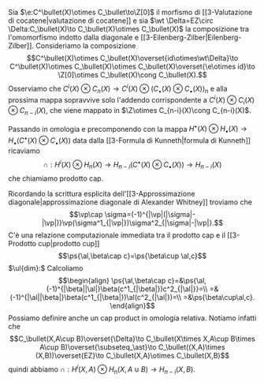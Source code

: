 Sia $\e:C^\bullet(X)\otimes C_\bullet\to\Z[0]$ il morfismo di [[3-Valutazione di cocatene|valutazione di cocatene]] e sia $\wt \Delta=EZ\circ \Delta:C_\bullet(X)\to C_\bullet(X)\otimes C_\bullet(X)$ la composizione tra l'omomorfismo indotto dalla diagonale e [[3-Eilenberg-Zilber|Eilenberg-Zilber]]. Consideriamo la composizione$$C^\bullet(X)\otimes C_\bullet(X)\overset{id\otimes\wt\Delta}\to C^\bullet(X)\otimes C_\bullet(X)\otimes C_\bullet(X)\overset{\e\otimes id}\to \Z[0]\otimes C_\bullet(X)\cong C_\bullet(X).$$Osserviamo che $C^i(X)\otimes C_n(X)\to C^i(X)\otimes (C_\bullet(X)\otimes C_\bullet(X))_n$ e alla prossima mappa sopravvive solo l'addendo corrispondente a $C^i(X)\otimes C_i(X)\otimes C_{n-i}(X)$, che viene mappato in $\Z\otimes C_{n-i}(X)\cong C_{n-i}(X)$.

Passando in omologia e precomponendo con la mappa $H^\bullet(X)\otimes H_\bullet(X)\to H_\bullet(C^\bullet(X)\otimes C_\bullet(X))$ data dalla [[3-Formula di Kunneth|formula di Kunneth]] ricaviamo$$\cap:H^i(X)\otimes H_n(X)\to H_{n-i}(C^\bullet(X)\otimes C_\bullet(X))\to H_{n-i}(X)$$che chiamiamo prodotto cap.

Ricordando la scrittura esplicita dell'[[3-Approssimazione diagonale|approssimazione diagonale di Alexander Whitney]] troviamo che$$\vp\cap \sigma=(-1)^{|\vp|(|\sigma|-|\vp|)}\vp(\sigma^1_{|\vp|})\sigma^2_{|\sigma|-|\vp|}.$$
C'è una relazione computazionale immediata tra il prodotto cap e il [[3-Prodotto cup|prodotto cup]]$$\ps{\al,\beta\cap c}=\ps{\beta\cup \al,c}$$$\ul{dim}:$ Calcoliamo$$\begin{align}
\ps{\al,\beta\cap c}=&\ps{\al,(-1)^{|\beta||\al|}\beta(c^1_{|\beta|})c^2_{|\al|}}=\\
=&(-1)^{|\al||\beta|}\beta(c^1_{|\beta|})\al(c^2_{|\al|})=\\
=&\ps{\beta\cup\al,c}.
\end{align}$$
Possiamo definire anche un cap product in omologia relativa. Notiamo infatti che$$C_\bullet(X,A\cup B)\overset{\Delta}\to C_\bullet(X\times X,A\cup B\times A\cup B)\overset{\subseteq_\ast}\to C_\bullet((X,A)\times (X,B))\overset{EZ}\to C_\bullet(X,A)\otimes C_\bullet(X,B)$$quindi abbiamo $\cap:H^i(X,A)\otimes H_n(X,A\cup B)\to H_{n-i}(X,B)$.